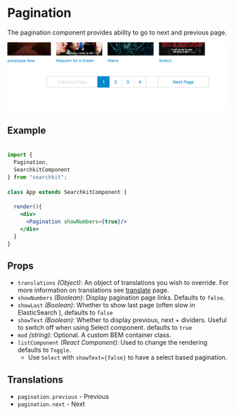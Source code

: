 # Pagination
The pagination component provides ability to go to next and previous page.

![Example](./assets/pagination.png)
## Example

```jsx

import {
  Pagination,
  SearchkitComponent
} from "searchkit";

class App extends SearchkitComponent {

  render(){
    <div>
      <Pagination showNumbers={true}/>
    </div>
  }
}
```

## Props
- `translations` *(Object)*: An object of translations you wish to override. For more information on translations see [translate](../../core/Translate.md) page.
- `showNumbers` *(Boolean)*: Display pagination page links. Defaults to `false`.
- `showLast` *(Boolean)*: Whether to show last page (often slow in ElasticSearch ), defaults to `false`
- `showText` *(Boolean)*: Whether to display previous, next + dividers. Useful to switch off when using Select component.
defaults to `true`
- `mod` *(string)*: Optional. A custom BEM container class.
- `listComponent` *(React Component)*: Used to change the rendering defaults to `Toggle`.
  - Use `Select` with `showText={false}` to have a select based pagination.


## Translations
- `pagination.previous` - Previous
- `pagination.next` - Next
